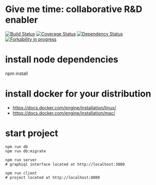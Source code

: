 # Give me time: collaborative R&D enabler 

[![Build Status](https://travis-ci.org/prevostc/givemetime.svg?branch=master)](https://travis-ci.org/prevostc/givemetime)
[![Coverage Status](https://coveralls.io/repos/github/prevostc/givemetime/badge.svg?branch=master)](https://coveralls.io/github/prevostc/givemetime?branch=master)
[![Dependency Status](https://www.versioneye.com/user/projects/576040de4931050040054918/badge.svg?style=flat)](https://www.versioneye.com/user/projects/576040de4931050040054918)
[![Forkability in progress](https://img.shields.io/badge/forkable-63%-blue.svg)](https://basicallydan.github.io/forkability/?u=prevostc&r=givemetime&l=nodejs)

# install node dependencies

npm install

# install docker for your distribution

- https://docs.docker.com/engine/installation/linux/
- https://docs.docker.com/engine/installation/mac/

# start project

    npm run db
    npm run db:migrate

    npm run server
    # graphiql interface located at http://localhost:3000

    npm run client
    # project located at http://localhost:8080
